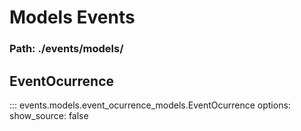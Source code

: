 # Models Events

### Path: ./events/models/

## EventOcurrence
::: events.models.event_ocurrence_models.EventOcurrence
    options:
      show_source: false